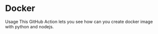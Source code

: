 # Docker
Usage
This GitHub Action lets you see how can you create docker image with python and nodejs.
